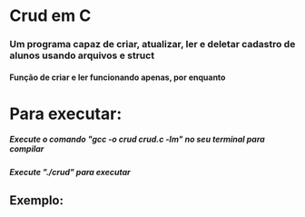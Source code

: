 # Crud em C
### Um programa capaz de criar, atualizar, ler e deletar cadastro de alunos usando arquivos e struct 
#### Função de criar e ler funcionando apenas, por enquanto
# Para executar:
##### Execute o comando "gcc -o crud crud.c -lm" no seu terminal para compilar
##### Execute "./crud" para executar
## Exemplo:
